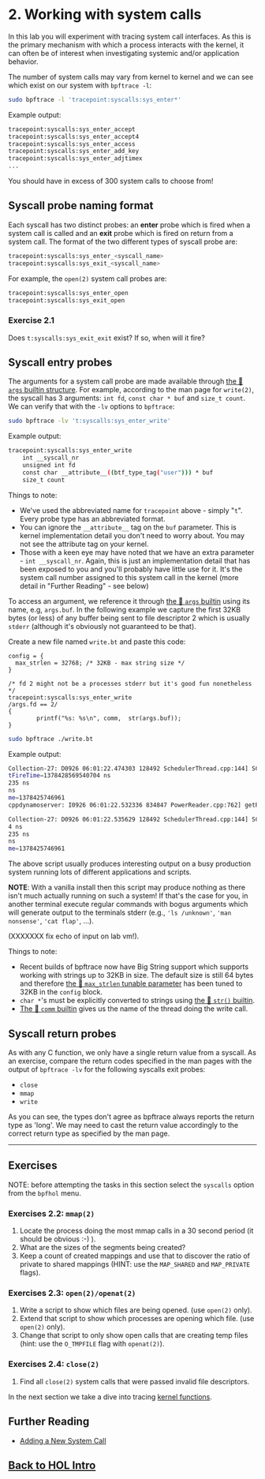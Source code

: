 # 2. Working with system calls

In this lab you will experiment with tracing system call interfaces. As this is the primary mechanism with which a process interacts with the kernel, it can often be of interest when investigating systemic and/or application behavior.

The number of system calls may vary from kernel to kernel and we can see which exist on our system with `bpftrace -l`:

```sh
sudo bpftrace -l 'tracepoint:syscalls:sys_enter*'
```
Example output:
```sh
tracepoint:syscalls:sys_enter_accept
tracepoint:syscalls:sys_enter_accept4
tracepoint:syscalls:sys_enter_access
tracepoint:syscalls:sys_enter_add_key
tracepoint:syscalls:sys_enter_adjtimex
...
```

You should have in excess of 300 system calls to choose from!


## Syscall probe naming format

Each syscall has two distinct probes: an **enter** probe which is fired when a system call is called and an **exit** probe which is fired on return from a system call. The format of the two different types of syscall probe are:

```sh
tracepoint:syscalls:sys_enter_<syscall_name>
tracepoint:syscalls:sys_exit_<syscall_name>
```

For example, the `open(2)` system call probes are:

```sh
tracepoint:syscalls:sys_enter_open
tracepoint:syscalls:sys_exit_open
```

### Exercise 2.1

Does `t:syscalls:sys_exit_exit` exist? If so, when will it fire?

## Syscall entry probes

The arguments for a system call probe are made available through [the 📖 `args` builtin structure](/docs/pre-release#_builtins). For example, according to the man page for `write(2)`, the syscall has 3 arguments: `int fd`, `const char * buf` and `size_t count`. We can verify that with the `-lv` options to `bpftrace`:

```sh
sudo bpftrace -lv 't:syscalls:sys_enter_write'
```
Example output:
```sh
tracepoint:syscalls:sys_enter_write
    int __syscall_nr
    unsigned int fd
    const char __attribute__((btf_type_tag("user"))) * buf
    size_t count
```

Things to note:

* We've used the abbreviated name for `tracepoint` above - simply "`t`". Every probe type has an abbreviated format.
* You can ignore the `__attribute__` tag on the `buf` parameter. This is kernel implementation detail you don't need to worry about. You may not see the attribute tag on your kernel.
* Those with a keen eye may have noted that we have an extra parameter - `int __syscall_nr`. Again, this is just an implementation detail that has been exposed to you and you'll probably have little use for it. It's the system call number assigned to this system call in the kernel (more detail in "Further Reading" - see below)

To access an argument, we reference it through [the 📖 `args` builtin](/docs/pre-release#_builtins) using its name, e.g, `args.buf`. In the following example we capture the first 32KB bytes (or less) of any buffer being sent to file descriptor 2 which is usually `stderr` (although it's obviously not guaranteed to be that).

Create a new file named `write.bt` and paste this code:
```
config = {
  max_strlen = 32768; /* 32KB - max string size */
}

/* fd 2 might not be a processes stderr but it's good fun nonetheless */
tracepoint:syscalls:sys_enter_write
/args.fd == 2/
{
        printf("%s: %s\n", comm,  str(args.buf));
}
```

```sh
sudo bpftrace ./write.bt
```
Example output:
```sh
Collection-27: D0926 06:01:22.474303 128492 SchedulerThread.cpp:144] SCHEDULABLE BEING REFIRED id=*NoisyCollectors* interval=1000000000 ns offset=783221187 ns now=@1378369044761823 ns fireTime=@1378369044696482 ns nextFireTime=1378370044761823 ns
tFireTime=1378428569540704 ns
235 ns
ns
me=1378425746961
cppdynamoserver: I0926 06:01:22.532336 834847 PowerReader.cpp:762] getPower succeeded! totalPower: 146.386, server power: 136.71

Collection-27: D0926 06:01:22.535629 128492 SchedulerThread.cpp:144] SCHEDULABLE BEING REFIRED id=fb303:fg_policy:devbig042.lla2:::1:9176 interval=60000000000 ns offset=23946121169 ns now=@1378369106087589 ns fireTime=@1378369106021796 ns nextFireTime=1378429106021796 ns
4 ns
235 ns
ns
me=1378425746961
```

The above script usually produces interesting output on a busy production system running lots of different applications and scripts.

**NOTE**: With a vanilla install then this script may produce nothing as there isn't much actually running on such a system! If that's the case for you, in another terminal execute regular commands with bogus arguments which will generate output to the terminals stderr (e.g., `'ls /unknown'`, `'man nonsense'`, `'cat flap'`, ...).

(XXXXXXX fix echo of input on lab vm!).

Things to note:

* Recent builds of bpftrace now have Big String support which supports working with strings up to 32KB in size. The default size is still 64 bytes and therefore [the 📖 `max_strlen` tunable parameter](/docs/pre-release#_max_strlen) has been tuned to 32KB in the `config` block.
* `char *`'s must be explicitly converted to strings using [the 📖 `str()` builtin](/docs/pre-release#functions-str).
* [The 📖 `comm` builtin](/docs/pre-release#_builtins) gives us the name of the thread doing the write call.

## Syscall return probes

As with any C function, we only have a single return value from a syscall. As an exercise, compare the return codes specified in the man pages with the output of `bpftrace -lv` for the following syscalls exit probes:

- `close`
- `mmap`
- `write`

As you can see, the types don't agree as bpftrace always reports the return type as 'long'. We may need to cast the return value accordingly to the correct return type as specified by the man page.

---

## Exercises

NOTE: before attempting the tasks in this section select the `syscalls` option from the `bpfhol` menu.

### Exercises 2.2: `mmap(2)`

1. Locate the process doing the most mmap calls in a 30 second period (it should be obvious :-) ).
1. What are the sizes of the segments being created?
1. Keep a count of created mappings and use that to discover the ratio of private to shared mappings (HINT: use the `MAP_SHARED` and `MAP_PRIVATE` flags).

### Exercises 2.3: `open(2)/openat(2)`

1. Write a script to show which files are being opened. (use `open(2)` only).
1. Extend that script to show which processes are opening which file. (use `open(2)` only). 
1. Change that script to only show open calls that are creating temp files (hint: use the `O_TMPFILE` flag with `openat(2)`).

### Exercises 2.4: `close(2)`

1. Find all `close(2)` system calls that were passed invalid file descriptors.

In the next section we take a dive into tracing [kernel functions](./kernel-probes).


## Further Reading

* [Adding a New System Call](https://www.kernel.org/doc/html/latest/process/adding-syscalls.html)

## [Back to HOL Intro](./intro)
